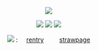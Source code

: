 <p align="center"
  
![](https://komarev.com/ghpvc/?username=your-github-username&color=006400&label=PARASITES.)
<p align="center"

![](https://64.media.tumblr.com/6a45a93b030e1719535a4a7644aca5f1/12bcdd913180c647-3b/s100x200/904e8cd02769c0d0ee3627956420d8b2257266e5.gifv) ![](https://64.media.tumblr.com/08343ef7663ff72768a8fe63e8a9ec0f/12bcdd913180c647-3e/s100x200/6a3223a03b2f7429ce5a40b8ebeba088854da588.gifv) ![](https://64.media.tumblr.com/6c2ec0141667fb1e56d2168a43b4c8af/12bcdd913180c647-2e/s100x200/eb6a885a5d55f72ae1373b19480a3128367b2ca0.gifv)
<p align="center"

![](https://64.media.tumblr.com/32bfdea192b39a2f5d10972907323a03/12bcdd913180c647-31/s250x400/4c9ecaa94413e72b9a3e7c3d806f2b36db709773.gifv)‎‎ ‎ ‎ ‎ ‎ ‎ ‎ ‎:  ‎ ‎ ‎ ‎ [rentry](https://rentry.co/mysticbell)‎ ‎‎ ‎  ‎ ‎  ‎ ‎ ‎ ‎ [strawpage](https://spireofdeciet.straw.page/)
